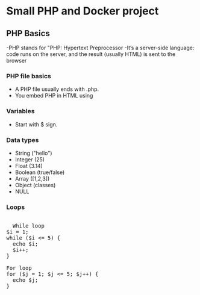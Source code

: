 # Small PHP and Docker project
## PHP Basics
-PHP stands for "PHP: Hypertext Preprocessor
-It’s a server-side language: code runs on the server, and the result (usually HTML) is sent to the browser

### PHP file basics
- A PHP file usually ends with .php.
- You embed PHP in HTML using <?php ... ?>

### Variables
- Start with $ sign.

### Data types
- String ("hello")
- Integer (25)
- Float (3.14)
- Boolean (true/false)
- Array ([1,2,3])
- Object (classes)
- NULL

### Loops

<pre> 
  While loop
$i = 1;
while ($i <= 5) {
  echo $i;
  $i++;
}

For loop
for ($j = 1; $j <= 5; $j++) {
  echo $j;
}
</pre>
  
